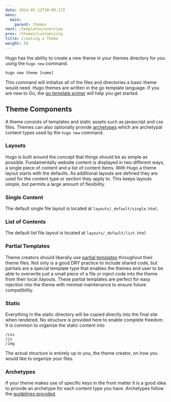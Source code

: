 ```yaml
---
date: 2014-05-12T10:09:17Z
menu:
  main:
    parent: themes
next: /templates/overview
prev: /themes/customizing
title: Creating a Theme
weight: 50
---
```


Hugo has the ability to create a new theme in your themes directory for you
using the `hugo new` command.

`hugo new theme [name]`

This command will initialize all of the files and directories a basic theme
would need. Hugo themes are written in the go template language. If you are new
to Go, the [go template primer](/layout/go-templates/) will help you get started.

## Theme Components

A theme consists of templates and static assets such as javascript and css
files. Themes can also optionally provide [archetypes](/content/archetypes)
which are archetypal content types used by the `hugo new` command.

### Layouts

Hugo is built around the concept that things should be as simple as possible.
Fundamentally website content is displayed in two different ways, a single
piece of content and a list of content items. With Hugo a theme layout starts
with the defaults. As additional layouts are defined they are used for the
content type or section they apply to. This keeps layouts simple, but permits
a large amount of flexibility.

### Single Content

The default single file layout is located at `layouts/_default/single.html`.


### List of Contents

The default list file layout is located at `layouts/_default/list.html`

### Partial Templates

Theme creators should liberally use [partial templates](/templates/partials)
throughout their theme files. Not only is a good DRY practice to include shared
code, but partials are a special template type that enables the themes end user
to be able to overwrite just a small piece of a file or inject code into the
theme from their local /layouts. These partial templates are perfect for easy
injection into the theme with minimal maintenance to ensure future
compatibility.

### Static

Everything in the static directory will be copied directly into the final site
when rendered. No structure is provided here to enable complete freedom. It is
common to organize the static content into 

    /css
    /js
    /img

The actual structure is entirely up to you, the theme creator, on how you would like to organize your files.


### Archetypes

If your theme makes use of specific keys in the front matter it is a good idea
to provide an archetype for each content type you have. Archetypes follow the
[guidelines provided](/content/archetypes).

